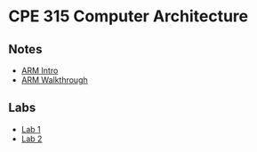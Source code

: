 # CPE 315 Computer Architecture

## Notes
- [ARM Intro](./Notes/ARM_Intro/)
- [ARM Walkthrough](./Notes/ARM_walkthrough.md)

## Labs
- [Lab 1](https://github.com/beard-cpe315-2228/cpe-315-lab1-ishaansathaye)
- [Lab 2](https://github.com/beard-cpe315-2228/cpe-315-lab2-ishaansathaye)
